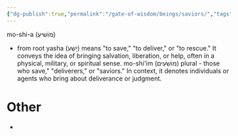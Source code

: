```yaml
---
{"dg-publish":true,"permalink":"/gate-of-wisdom/beings/saviors/","tags":["#GateWisdom","Being"]}
---
```


mo-shi-a (מוֹשִׁיעַ)
- from root yasha (יָשַׁע) means "to save," "to deliver," or "to rescue." It conveys the idea of bringing salvation, liberation, or help, often in a physical, military, or spiritual sense.
mo-shi'im (מוֹשִׁעִים) plural - those who save," "deliverers," or "saviors." In context, it denotes individuals or agents who bring about deliverance or judgment.

# Other
- 



